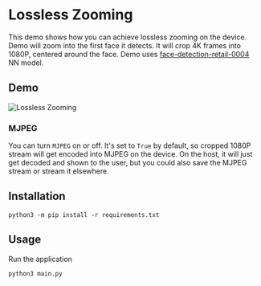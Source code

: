 # Lossless Zooming

This demo shows how you can achieve lossless zooming on the device. Demo will zoom into the first face it detects. It will crop 4K frames into 1080P, centered around the face. Demo uses [face-detection-retail-0004](https://docs.openvino.ai/latest/omz_models_model_face_detection_retail_0004.html) NN model.

## Demo

![Lossless Zooming](https://user-images.githubusercontent.com/18037362/144095838-d082040a-9716-4f8e-90e5-15bcb23115f9.gif)

### MJPEG

You can turn `MJPEG` on or off. It's set to `True` by default, so cropped 1080P stream will get encoded into MJPEG on the device. On the host, it will just get decoded and shown to the user, but you could also save the MJPEG stream or stream it elsewhere.


## Installation

```
python3 -m pip install -r requirements.txt
```

## Usage

Run the application

```
python3 main.py
```
